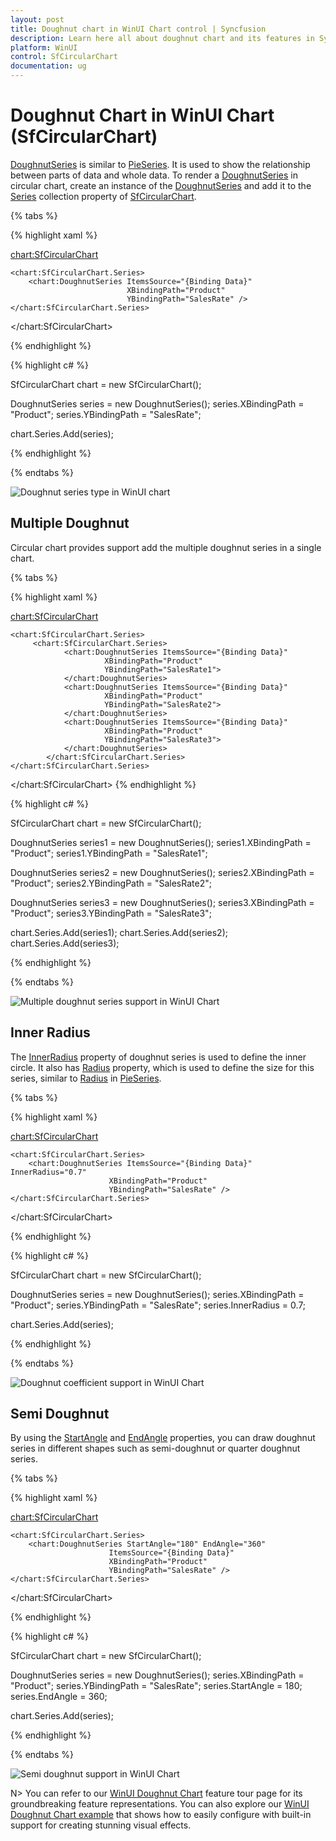 ```yaml
---
layout: post
title: Doughnut chart in WinUI Chart control | Syncfusion
description: Learn here all about doughnut chart and its features in Syncfusion WinUI Chart (SfCircularChart) control.
platform: WinUI
control: SfCircularChart
documentation: ug
---
```


# Doughnut Chart in WinUI Chart (SfCircularChart)

[DoughnutSeries](https://help.syncfusion.com/cr/winui/Syncfusion.UI.Xaml.Charts.DoughnutSeries.html) is similar to [PieSeries](https://help.syncfusion.com/cr/winui/Syncfusion.UI.Xaml.Charts.PieSeries.html). It is used to show the relationship between parts of data and whole data. To render a [DoughnutSeries](https://help.syncfusion.com/cr/winui/Syncfusion.UI.Xaml.Charts.DoughnutSeries.html) in circular chart, create an instance of the [DoughnutSeries](https://help.syncfusion.com/cr/winui/Syncfusion.UI.Xaml.Charts.DoughnutSeries.html) and add it to the [Series](https://help.syncfusion.com/cr/winui/Syncfusion.UI.Xaml.Charts.SfCircularChart.html#Syncfusion_UI_Xaml_Charts_SfCircularChart_Series) collection property of [SfCircularChart](https://help.syncfusion.com/cr/winui/Syncfusion.UI.Xaml.Charts.SfCircularChart.html).

{% tabs %}

{% highlight xaml %}

<chart:SfCircularChart>

    <chart:SfCircularChart.Series>
        <chart:DoughnutSeries ItemsSource="{Binding Data}" 
                              XBindingPath="Product" 
                              YBindingPath="SalesRate" />
    </chart:SfCircularChart.Series>

</chart:SfCircularChart>

{% endhighlight %}

{% highlight c# %}

SfCircularChart chart = new SfCircularChart();

DoughnutSeries series = new DoughnutSeries();
series.XBindingPath = "Product";
series.YBindingPath = "SalesRate";

chart.Series.Add(series);

{% endhighlight %}

{% endtabs %}

![Doughnut series type in WinUI chart](Series_images/doughnut_chart.png)

## Multiple Doughnut

Circular chart provides support add the multiple doughnut series in a single chart.

{% tabs %}

{% highlight xaml %}

<chart:SfCircularChart>

    <chart:SfCircularChart.Series>
         <chart:SfCircularChart.Series>
                <chart:DoughnutSeries ItemsSource="{Binding Data}" 
                         XBindingPath="Product" 
                         YBindingPath="SalesRate1">
                </chart:DoughnutSeries>
                <chart:DoughnutSeries ItemsSource="{Binding Data}" 
                         XBindingPath="Product" 
                         YBindingPath="SalesRate2">
                </chart:DoughnutSeries>
                <chart:DoughnutSeries ItemsSource="{Binding Data}" 
                         XBindingPath="Product" 
                         YBindingPath="SalesRate3">
                </chart:DoughnutSeries>
            </chart:SfCircularChart.Series>
    </chart:SfCircularChart.Series>

</chart:SfCircularChart>
{% endhighlight %}

{% highlight c# %}

SfCircularChart chart = new SfCircularChart();

DoughnutSeries series1 = new DoughnutSeries();
series1.XBindingPath = "Product";
series1.YBindingPath = "SalesRate1";

DoughnutSeries series2 = new DoughnutSeries();
series2.XBindingPath = "Product";
series2.YBindingPath = "SalesRate2";

DoughnutSeries series3 = new DoughnutSeries();
series3.XBindingPath = "Product";
series3.YBindingPath = "SalesRate3";

chart.Series.Add(series1);
chart.Series.Add(series2);
chart.Series.Add(series3);

{% endhighlight %}

{% endtabs %}

![Multiple doughnut series support in WinUI Chart](Series_images/winui-multiple-doughnut-series.png)

## Inner Radius

The [InnerRadius](https://help.syncfusion.com/cr/winui/Syncfusion.UI.Xaml.Charts.DoughnutSeries.html#Syncfusion_UI_Xaml_Charts_DoughnutSeries_DoughnutCoefficient) property of doughnut series is used to define the inner circle. It also has [Radius](https://help.syncfusion.com/cr/winui/Syncfusion.UI.Xaml.Charts.DoughnutSeries.html#Syncfusion_UI_Xaml_Charts_DoughnutSeries_DoughnutSize) property, which is used to define the size for this series, similar to [Radius](https://help.syncfusion.com/cr/winui/Syncfusion.UI.Xaml.Charts.PieSeries.html#Syncfusion_UI_Xaml_Charts_PieSeries_CircularCoefficient) in [PieSeries](https://help.syncfusion.com/cr/winui/Syncfusion.UI.Xaml.Charts.PieSeries.html).

{% tabs %}

{% highlight xaml %}

<chart:SfCircularChart>

    <chart:SfCircularChart.Series>
        <chart:DoughnutSeries ItemsSource="{Binding Data}" InnerRadius="0.7"
                          XBindingPath="Product" 
                          YBindingPath="SalesRate" />
    </chart:SfCircularChart.Series>

</chart:SfCircularChart>

{% endhighlight %}

{% highlight c# %}

SfCircularChart chart = new SfCircularChart();

DoughnutSeries series = new DoughnutSeries();
series.XBindingPath = "Product";
series.YBindingPath = "SalesRate";
series.InnerRadius = 0.7;

chart.Series.Add(series);

{% endhighlight %}

{% endtabs %}

![Doughnut coefficient support in WinUI Chart](Series_images/doughnut_coefficient.png)

## Semi Doughnut

By using the [StartAngle](https://help.syncfusion.com/cr/winui/Syncfusion.UI.Xaml.Charts.CircularSeries.html#Syncfusion_UI_Xaml_Charts_CircularSeries_StartAngle) and [EndAngle](https://help.syncfusion.com/cr/winui/Syncfusion.UI.Xaml.Charts.CircularSeries.html#Syncfusion_UI_Xaml_Charts_CircularSeries_EndAngle) properties, you can draw doughnut series in different shapes such as semi-doughnut or quarter doughnut series.

{% tabs %}

{% highlight xaml %}

<chart:SfCircularChart>

    <chart:SfCircularChart.Series>
        <chart:DoughnutSeries StartAngle="180" EndAngle="360"
                          ItemsSource="{Binding Data}"
                          XBindingPath="Product" 
                          YBindingPath="SalesRate" />
    </chart:SfCircularChart.Series>

</chart:SfCircularChart>
    
{% endhighlight %}

{% highlight c# %}

SfCircularChart chart = new SfCircularChart();

DoughnutSeries series = new DoughnutSeries();
series.XBindingPath = "Product";
series.YBindingPath = "SalesRate";
series.StartAngle = 180;
series.EndAngle = 360;

chart.Series.Add(series);

{% endhighlight %}

{% endtabs %}

![Semi doughnut support in WinUI Chart](Series_images/semi_doughnut_chart.png)

N> You can refer to our [WinUI Doughnut Chart](https://www.syncfusion.com/winui-controls/charts/winui-doughnut-chart) feature tour page for its groundbreaking feature representations. You can also explore our [WinUI Doughnut Chart example](https://github.com/syncfusion/winui-demos/blob/master/chart/Views/Circular%20Charts/DoughnutChart.xaml) that shows how to easily configure with built-in support for creating stunning visual effects.